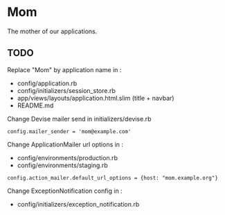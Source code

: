# Mom

The mother of our applications.

## TODO

Replace "Mom" by application name in :

- config/application.rb
- config/initializers/session_store.rb
- app/views/layouts/application.html.slim (title + navbar)
- README.md

Change Devise mailer send in initializers/devise.rb

`config.mailer_sender = 'mom@example.com'`

Change ApplicationMailer url options in :

- config/environments/production.rb
- config/environments/staging.rb

`config.action_mailer.default_url_options = {host: "mom.example.org"}`

Change ExceptionNotification config in :

- config/initializers/exception_notification.rb
